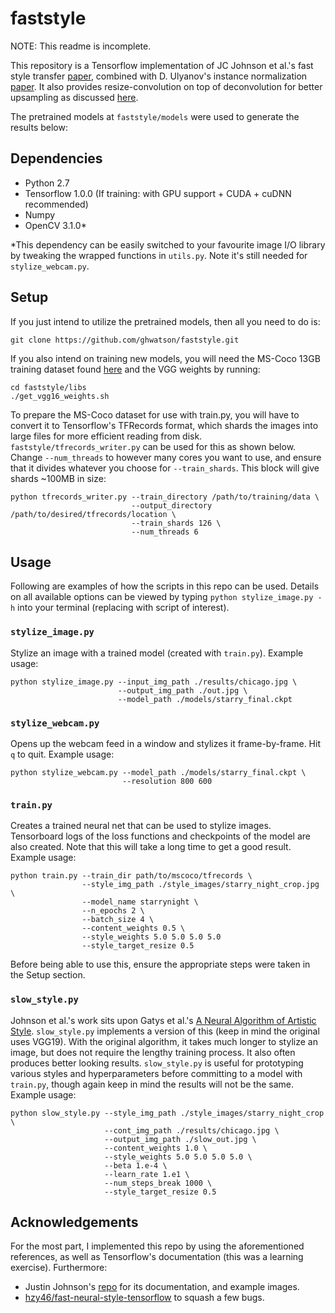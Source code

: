 # faststyle

NOTE: This readme is incomplete.

This repository is a Tensorflow implementation of JC Johnson et al.'s fast style transfer [paper](https://arxiv.org/abs/1603.08155), combined with D. Ulyanov's instance normalization
[paper](https://arxiv.org/abs/1607.08022). It also provides resize-convolution on top of deconvolution for better upsampling as discussed [here](http://distill.pub/2016/deconv-checkerboard/).

The pretrained models at ```faststyle/models``` were used to generate the results below:


## Dependencies

- Python 2.7
- Tensorflow 1.0.0 (If training: with GPU support + CUDA + cuDNN recommended)
- Numpy
- OpenCV 3.1.0\*

\*This dependency can be easily switched to your favourite image I/O library by tweaking the wrapped functions in ```utils.py```. Note it's still needed for ```stylize_webcam.py```.

## Setup

If you just intend to utilize the pretrained models, then all you need to do is:
```
git clone https://github.com/ghwatson/faststyle.git
```
If you also intend on training new models, you will need the MS-Coco 13GB training dataset found [here](http://mscoco.org/dataset/#download) and the VGG weights by running:

```
cd faststyle/libs
./get_vgg16_weights.sh
```

To prepare the MS-Coco dataset for use with train.py, you will have to convert it to Tensorflow's TFRecords format, which shards the images into large files for more efficient reading from disk. ```faststyle/tfrecords_writer.py``` can be used for this as shown below. Change ```--num_threads``` to however many cores you want to use, and ensure that it divides whatever you choose for ```--train_shards```. This block will give shards ~100MB in size:

```
python tfrecords_writer.py --train_directory /path/to/training/data \
                           --output_directory /path/to/desired/tfrecords/location \
                           --train_shards 126 \
                           --num_threads 6
```

## Usage

Following are examples of how the scripts in this repo can be used. Details on all available options can be viewed by typing ```python stylize_image.py -h``` into your terminal (replacing with script of interest).

### ```stylize_image.py```

Stylize an image with a trained model (created with ```train.py```). Example usage:
```
python stylize_image.py --input_img_path ./results/chicago.jpg \
                        --output_img_path ./out.jpg \
                        --model_path ./models/starry_final.ckpt
```

### ```stylize_webcam.py```

Opens up the webcam feed in a window and stylizes it frame-by-frame. Hit ```q``` to quit. Example usage:
```
python stylize_webcam.py --model_path ./models/starry_final.ckpt \
                         --resolution 800 600
```

### ```train.py```

Creates a trained neural net that can be used to stylize images. Tensorboard logs of the loss functions and checkpoints of the model are also created. Note that this will take a long time to get a good result. Example usage:
```
python train.py --train_dir path/to/mscoco/tfrecords \
                --style_img_path ./style_images/starry_night_crop.jpg \
                --model_name starrynight \
                --n_epochs 2 \
                --batch_size 4 \
                --content_weights 0.5 \
                --style_weights 5.0 5.0 5.0 5.0
                --style_target_resize 0.5
```
Before being able to use this, ensure the appropriate steps were taken in the Setup section.

### ```slow_style.py```

Johnson et al.'s work sits upon Gatys et al.'s [A Neural Algorithm of Artistic Style](https://arxiv.org/abs/1508.06576). ```slow_style.py``` implements a version of this (keep in mind the original uses VGG19). With the original algorithm, it takes much longer to stylize an image, but does not require the lengthy training process. It also often produces better looking results. ```slow_style.py``` is useful for prototyping various styles and hyperparameters before committing to a model with ```train.py```, though again keep in mind the results will not be the same. Example usage:
```
python slow_style.py --style_img_path ./style_images/starry_night_crop \
                     --cont_img_path ./results/chicago.jpg \
                     --output_img_path ./slow_out.jpg \
                     --content_weights 1.0 \
                     --style_weights 5.0 5.0 5.0 5.0 \
                     --beta 1.e-4 \
                     --learn_rate 1.e1 \
                     --num_steps_break 1000 \
                     --style_target_resize 0.5
```

## Acknowledgements

For the most part, I implemented this repo by using the aforementioned references, as well as Tensorflow's documentation (this was a learning exercise). Furthermore:
- Justin Johnson's [repo](https://github.com/jcjohnson/fast-neural-style) for its documentation, and example images.
- [hzy46/fast-neural-style-tensorflow](https://github.com/hzy46/fast-neural-style-tensorflow) to squash a few bugs.
